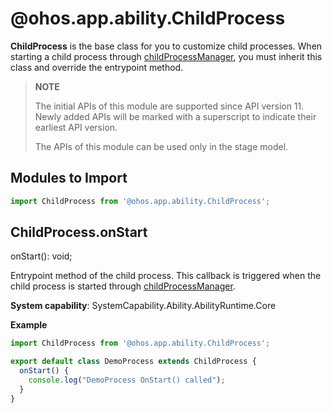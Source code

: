 # @ohos.app.ability.ChildProcess

**ChildProcess** is the base class for you to customize child processes. When starting a child process through [childProcessManager](js-apis-app-ability-childProcessManager.md), you must inherit this class and override the entrypoint method.

> **NOTE**
> 
> The initial APIs of this module are supported since API version 11. Newly added APIs will be marked with a superscript to indicate their earliest API version. 
> 
> The APIs of this module can be used only in the stage model.

## Modules to Import

```ts
import ChildProcess from '@ohos.app.ability.ChildProcess';
```

## ChildProcess.onStart

onStart(): void;

Entrypoint method of the child process. This callback is triggered when the child process is started through [childProcessManager](js-apis-app-ability-childProcessManager.md).

**System capability**: SystemCapability.Ability.AbilityRuntime.Core

**Example**
```ts
import ChildProcess from '@ohos.app.ability.ChildProcess';

export default class DemoProcess extends ChildProcess {
  onStart() {
    console.log("DemoProcess OnStart() called");
  }
}
```
